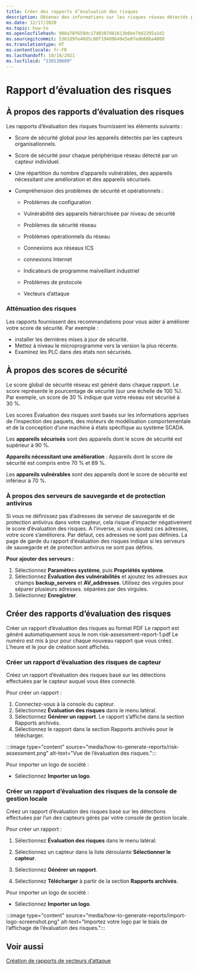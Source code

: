 ```yaml
---
title: Créer des rapports d’évaluation des risques
description: Obtenez des informations sur les risques réseau détectés par des capteurs individuels ou un affichage agrégé des risques détectés par tous les capteurs.
ms.date: 12/17/2020
ms.topic: how-to
ms.openlocfilehash: 908a78f659dc17d0207d81613b6be7dd2295a1d2
ms.sourcegitcommit: 5361d9fe40d5c00f19409649e5e8fed660ba4800
ms.translationtype: HT
ms.contentlocale: fr-FR
ms.lasthandoff: 10/18/2021
ms.locfileid: "130138609"
---
```

# <a name="risk-assessment-reporting"></a>Rapport d’évaluation des risques

## <a name="about-risk-assessment-reports"></a>À propos des rapports d’évaluation des risques

Les rapports d’évaluation des risques fournissent les éléments suivants :

- Score de sécurité global pour les appareils détectés par les capteurs organisationnels.

- Score de sécurité pour chaque périphérique réseau détecté par un capteur individuel.

- Une répartition du nombre d’appareils vulnérables, des appareils nécessitant une amélioration et des appareils sécurisés.

-  Compréhension des problèmes de sécurité et opérationnels :

    - Problèmes de configuration

    - Vulnérabilité des appareils hiérarchisée par niveau de sécurité

    - Problèmes de sécurité réseau

    - Problèmes opérationnels du réseau

    - Connexions aux réseaux ICS

    - connexions Internet

    - Indicateurs de programme malveillant industriel

    - Problèmes de protocole

    - Vecteurs d’attaque

### <a name="risk-mitigation"></a>Atténuation des risques

Les rapports fournissent des recommandations pour vous aider à améliorer votre score de sécurité. Par exemple :
- installer les dernières mises à jour de sécurité.
- Mettez à niveau le microprogramme vers la version la plus récente.
- Examinez les PLC dans des états non sécurisés.

## <a name="about-security-scores"></a>À propos des scores de sécurité

Le score global de sécurité réseau est généré dans chaque rapport. Le score représente le pourcentage de sécurité (sur une échelle de 100 %). Par exemple, un score de 30 % indique que votre réseau est sécurisé à 30 %.

Les scores Évaluation des risques sont basés sur les informations apprises de l’inspection des paquets, des moteurs de modélisation comportementale et de la conception d’une machine à états spécifique au système SCADA.

Les **appareils sécurisés** sont des appareils dont le score de sécurité est supérieur à 90 %.

**Appareils nécessitant une amélioration** : Appareils dont le score de sécurité est compris entre 70 % et 89 %.

Les **appareils vulnérables** sont des appareils dont le score de sécurité est inférieur à 70 %.

### <a name="about-backup-and-anti-virus-servers"></a>À propos des serveurs de sauvegarde et de protection antivirus

Si vous ne définissez pas d’adresses de serveur de sauvegarde et de protection antivirus dans votre capteur, cela risque d’impacter négativement le score d’évaluation des risques. À l’inverse, si vous ajoutez ces adresses, votre score s’améliorera. Par défaut, ces adresses ne sont pas définies.
La page de garde du rapport d’évaluation des risques indique si les serveurs de sauvegarde et de protection antivirus ne sont pas définis.

**Pour ajouter des serveurs :**

1. Sélectionnez **Paramètres système**, puis **Propriétés système**.
1. Sélectionnez **Évaluation des vulnérabilités** et ajoutez les adresses aux champs **backup_servers** et **AV_addresses**. Utilisez des virgules pour séparer plusieurs adresses.  séparées par des virgules.  
1. Sélectionnez **Enregistrer**.
## <a name="create-risk-assessment-reports"></a>Créer des rapports d’évaluation des risques

Créer un rapport d’évaluation des risques au format PDF Le rapport est généré automatiquement sous le nom risk-assessment-report-1.pdf Le numéro est mis à jour pour chaque nouveau rapport que vous créez.  L’heure et le jour de création sont affichés.

### <a name="create-a-sensor-risk-assessment-report"></a>Créer un rapport d’évaluation des risques de capteur

Créez un rapport d’évaluation des risques basé sur les détections effectuées par le capteur auquel vous êtes connecté.

Pour créer un rapport :

1. Connectez-vous à la console du capteur.
1. Sélectionnez **Évaluation des risques** dans le menu latéral.
1. Sélectionnez **Générer un rapport**. Le rapport s’affiche dans la section Rapports archivés.
1. Sélectionnez le rapport dans la section Rapports archivés pour le télécharger.

:::image type="content" source="media/how-to-generate-reports/risk-assessment.png" alt-text="Vue de l’évaluation des risques.":::

Pour importer un logo de société :

- Sélectionnez **Importer un logo**.

### <a name="create-an-on-premises-management-console-risk-assessment-report"></a>Créer un rapport d’évaluation des risques de la console de gestion locale

Créez un rapport d’évaluation des risques basé sur les détections effectuées par l’un des capteurs gérés par votre console de gestion locale. 

Pour créer un rapport :

1. Sélectionnez **Évaluation des risques** dans le menu latéral.

2. Sélectionnez un capteur dans la liste déroulante **Sélectionner le capteur**.

3. Sélectionnez **Générer un rapport**.

4. Sélectionnez **Télécharger** à partir de la section **Rapports archivés**.

Pour importer un logo de société :

- Sélectionnez **Importer un logo**.

:::image type="content" source="media/how-to-generate-reports/import-logo-screenshot.png" alt-text="Importez votre logo par le biais de l’affichage de l’évaluation des risques.":::

## <a name="see-also"></a>Voir aussi

[Création de rapports de vecteurs d’attaque](how-to-create-attack-vector-reports.md)
